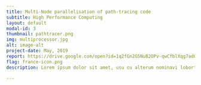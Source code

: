 ```yaml
---
title: Multi-Node parallelisation of path-tracing code
subtitle: High Performance Computing
layout: default
modal-id: 3
thumbnail: pathtracer.png
img: multiprocessor.jpg
alt: image-alt
project-date: May, 2019
report: https://drive.google.com/open?id=1q2fGn2G5NuB2OPv-qwCfblXqg7ad0EPy
flag: france-icon.png
description: Lorem ipsum dolor sit amet, usu cu alterum nominavi lobortis. At duo novum diceret. Tantas apeirian vix et, usu sanctus postulant inciderint ut, populo diceret necessitatibus in vim. Cu eum dicam feugiat noluisse.

---
```

